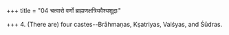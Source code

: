 +++
title = "04 चत्वारो वर्णो ब्राह्मणक्षत्रियवैश्यशूद्राः"

+++
4. (There are) four castes--Brāhmaṇas, Kṣatriyas, Vaiśyas, and Śūdras.
